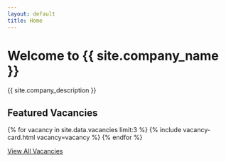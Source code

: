 ```yaml
---
layout: default
title: Home
---
```


# Welcome to {{ site.company_name }}

{{ site.company_description }}

## Featured Vacancies

<div class="vacancy-list">
  {% for vacancy in site.data.vacancies limit:3 %}
    {% include vacancy-card.html vacancy=vacancy %}
  {% endfor %}
</div>

[View All Vacancies](/vacancies)